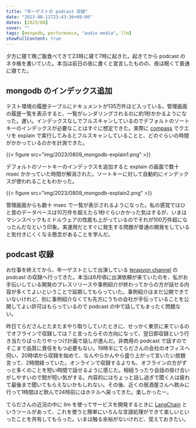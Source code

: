 ```yaml
---
title: "年一ゲストの podcast 収録"
date: "2023-08-11T23:43:36+09:00"
dates: [2023/08]
cover: ""
tags: [mongodb, performance, "audio media", llm]
showFullContent: true
---
```


夕方に寝て晩ご飯食べてきて23時に寝て7時に起きた。起きてから podcast のネタ帳を書いていた。本当は前日の夜に書くと宣言したものの、夜は眠くて普通に寝てた。

## mongodb のインデックス追加

テスト環境の履歴テーブルにドキュメントが135万件ほど入っている。管理画面の履歴一覧を表示すると、一覧がレンダリングされるのに約1秒かかるようになった。遅い。インデックスなしでフルスキャンしているのでデフォルトのソートキーのインデックスが必要なことはすぐに想定できた。実際に [compass](https://www.mongodb.com/ja-jp/products/compass) でクエリを explain で実行してみるとフルスキャンしていることと、どのぐらいの時間がかかっているのかを計測できた。

{{< figure src="img/2023/0809_mongodb-explain1.png" >}}

デフォルトのソートキーのインデックスを追加すると explain の画面で数十 msec かかっていた時間が解消された。ソートキーに対して自動的にインデックスが使われることもわかった。

{{< figure src="img/2023/0809_mongodb-explain2.png" >}}

管理画面からも数十 msec で一覧が表示されるようになった。私の感覚ではひと昔のデータベースは10万件を超えたら1秒ぐらいかかった気はするが、いまはマシンスペックもミドルウェアの性能も上がっているのでそれが100万件超になったんだなという印象。実運用だとすぐに発生する問題が普通の開発をしていると気付きにくくなる懸念があることを学んだ。

## podcast 収録

お仕事を終えてから、年一ゲストとして出演している [terapyon channel](https://podcast.terapyon.net/) の podcast の収録へ行ってきた。本当は6月頃に出演依頼が来ていたのを、私がお手伝いしている開発のプレスリリースや事例紹介が終わってからの方が話せる内容が多くてよいということで延期してもらっていた。事例紹介はまだ公開できていないけれど、別に事例紹介なくても先方にうちの会社が手伝っていることを公開してよい許可はもらっているので podcast の中で話してもまったく問題ない。

昨日てらださんとたまたまやり取りしていたときに、せっかく東京に来ているのでオフラインで収録しては？と言ったらその方向になって、翌日即収録という行き当たりばったりやっつけ計画で話しが進んだ。非商用の podcast で話すのでそこまで品質に責任をもつ必要もない。19時半にてらださんの会社のオフィスへ伺い、20時頃から収録を始めて、なんやらかんやら盛り上がって言いたい放題言って、2時間経っていた。オンラインで収録するよりも、オフラインの方がずっと多くのことを短い時間で話せるように感じた。相槌うったり会話の掛け合いがしやすいので間が短い気がする。内容的にはちょっと話し過ぎで聞く人は疲れて最後まで聞いてもらえないかもしれない。その後、近くの居酒屋さんへ飲みに行って1時間ほど飲んで24時前にはホテルへ戻ってきた。楽しかったー。

てらださんの近況の中に llm を使ってサービスを開発するときに [LangChain](https://www.langchain.com/) というツールがあって、これを使うと簡単にいろんな言語処理ができて楽しいといったことを共有してもらった。いまは触る余裕がないけれど、覚えておきたい。
